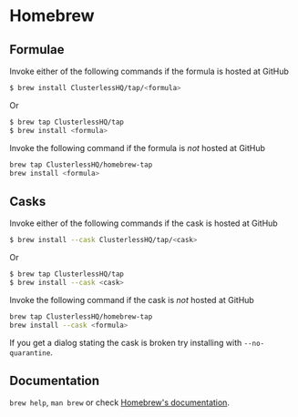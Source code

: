 # Homebrew

## Formulae
Invoke either of the following commands if the formula is hosted at GitHub

```sh
$ brew install ClusterlessHQ/tap/<formula>
```

Or

```sh
$ brew tap ClusterlessHQ/tap
$ brew install <formula>
```

Invoke the following command if the formula is *not* hosted at GitHub

```sh
brew tap ClusterlessHQ/homebrew-tap 
brew install <formula>
```

## Casks
Invoke either of the following commands if the cask is hosted at GitHub

```sh
$ brew install --cask ClusterlessHQ/tap/<cask>
```

Or

```sh
$ brew tap ClusterlessHQ/tap
$ brew install --cask <cask>
```

Invoke the following command if the cask is *not* hosted at GitHub

```sh
brew tap ClusterlessHQ/homebrew-tap 
brew install --cask <formula>
```

If you get a dialog stating the cask is broken try installing with `--no-quarantine`.

## Documentation
`brew help`, `man brew` or check [Homebrew's documentation](https://docs.brew.sh).
